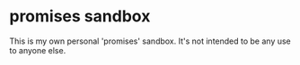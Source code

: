 # promises sandbox
This is my own personal 'promises' sandbox. It's not intended to be any use to anyone else.

